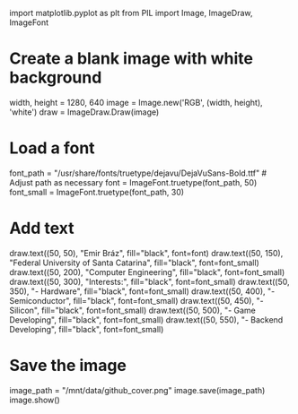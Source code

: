 import matplotlib.pyplot as plt
from PIL import Image, ImageDraw, ImageFont

# Create a blank image with white background
width, height = 1280, 640
image = Image.new('RGB', (width, height), 'white')
draw = ImageDraw.Draw(image)

# Load a font
font_path = "/usr/share/fonts/truetype/dejavu/DejaVuSans-Bold.ttf"  # Adjust path as necessary
font = ImageFont.truetype(font_path, 50)
font_small = ImageFont.truetype(font_path, 30)

# Add text
draw.text((50, 50), "Emir Bráz", fill="black", font=font)
draw.text((50, 150), "Federal University of Santa Catarina", fill="black", font=font_small)
draw.text((50, 200), "Computer Engineering", fill="black", font=font_small)
draw.text((50, 300), "Interests:", fill="black", font=font_small)
draw.text((50, 350), "- Hardware", fill="black", font=font_small)
draw.text((50, 400), "- Semiconductor", fill="black", font=font_small)
draw.text((50, 450), "- Silicon", fill="black", font=font_small)
draw.text((50, 500), "- Game Developing", fill="black", font=font_small)
draw.text((50, 550), "- Backend Developing", fill="black", font=font_small)

# Save the image
image_path = "/mnt/data/github_cover.png"
image.save(image_path)
image.show()
